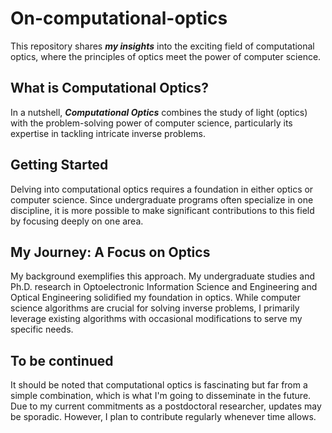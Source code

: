 # On-computational-optics

This repository shares ***my insights*** into the exciting field of computational optics, where the principles of optics meet the power of computer science.

## What is Computational Optics?

In a nutshell, ***Computational Optics*** combines the study of light (optics) with the problem-solving power of computer science, particularly its expertise in tackling intricate inverse problems.

## Getting Started

Delving into computational optics requires a foundation in either optics or computer science. Since undergraduate programs often specialize in one discipline, it is more possible to make significant contributions to this field by focusing deeply on one area.

## My Journey: A Focus on Optics

My background exemplifies this approach. My undergraduate studies and Ph.D. research in Optoelectronic Information Science and Engineering and Optical Engineering solidified my foundation in optics. While computer science algorithms are crucial for solving inverse problems, I primarily leverage existing algorithms with occasional modifications to serve my specific needs.

## To be continued

It should be noted that computational optics is fascinating but far from a simple combination, which is what I'm going to disseminate in the future. Due to my current commitments as a postdoctoral researcher, updates may be sporadic. However, I plan to contribute regularly whenever time allows.
